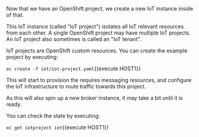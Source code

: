 Now that we have an OpenShift project, we create a new IoT instance inside of that.

This IoT instance (called "IoT project") isolates all IoT relevant resources from each other.
A single OpenShift project may have multiple IoT projects. An IoT project also sometimes is called
an "IoT tenant".

IoT projects are OpenShift custom resources. You can create the example project by executing:

``oc create -f iot/iot-project.yaml``{{execute HOST1}}

This will start to provision the requires messaging resources, and configure the IoT infrastructure
to route traffic towards this project.

As this will also spin up a new broker instance, it may take a bit until it is ready.

You can check the state by executing:

``oc get iotproject iot``{{execute HOST1}}
